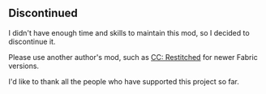 ## Discontinued

I didn't have enough time and skills to maintain this mod, so I decided to discontinue it.

Please use another author's mod, such as [CC: Restitched](https://www.curseforge.com/minecraft/mc-mods/cc-restitched) for newer Fabric versions.

I'd like to thank all the people who have supported this project so far.
